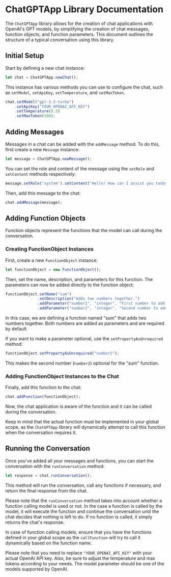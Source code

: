# ChatGPTApp Library Documentation

The `ChatGPTApp` library allows for the creation of chat applications with OpenAI's GPT models, by simplifying the creation of chat messages, function objects, and function parameters. This document outlines the structure of a typical conversation using this library.

## Initial Setup

Start by defining a new chat instance:

```javascript
let chat = ChatGPTApp.newChat();
```

This instance has various methods you can use to configure the chat, such as `setModel`, `setApiKey`, `setTemperature`, and `setMaxToken`.

```javascript
chat.setModel("gpt-3.5-turbo")
    .setApiKey("YOUR_OPENAI_API_KEY")
    .setTemperature(0.5)
    .setMaxToken(300);
```

## Adding Messages

Messages in a chat can be added with the `addMessage` method. To do this, first create a new `Message` instance:

```javascript
let message = ChatGPTApp.newMessage();
```

You can set the role and content of the message using the `setRole` and `setContent` methods respectively:

```javascript
message.setRole("system").setContent("Hello! How can I assist you today?");
```

Then, add this message to the chat:

```javascript
chat.addMessage(message);
```

## Adding Function Objects

Function objects represent the functions that the model can call during the conversation.

### Creating FunctionObject Instances

First, create a new `FunctionObject` instance:

```javascript
let functionObject = new FunctionObject();
```

Then, set the name, description, and parameters for this function. The parameters can now be added directly to the function object:

```javascript
functionObject.setName("sum")
              .setDescription("Adds two numbers together.")
              .addParameter("number1", "integer", "First number to add.")
              .addParameter("number2", "integer", "Second number to add.");
```

In this case, we are defining a function named "sum" that adds two numbers together. Both numbers are added as parameters and are required by default.

If you want to make a parameter optional, use the `setPropertyAsUnrequired` method:

```javascript
functionObject.setPropertyAsUnrequired("number2");
```

This makes the second number (`number2`) optional for the "sum" function.

### Adding FunctionObject Instances to the Chat

Finally, add this function to the chat:

```javascript
chat.addFunction(functionObject);
```

Now, the chat application is aware of the function and it can be called during the conversation.

Keep in mind that the actual  function must be implemented in your global scope, as the `ChatGPTApp` library will dynamically attempt to call this function when the conversation requires it.

## Running the Conversation

Once you've added all your messages and functions, you can start the conversation with the `runConversation` method:

```javascript
let response = chat.runConversation();
```

This method will run the conversation, call any functions if necessary, and return the final response from the chat.

Please note that the `runConversation` method takes into account whether a function calling model is used or not. In the case a function is called by the model, it will execute the function and continue the conversation until the chat decides that nothing is left to do. If no function is called, it simply returns the chat's response.

In case of function calling models, ensure that you have the functions defined in your global scope as the `callFunction` will try to call it dynamically based on the function name.

Please note that you need to replace `"YOUR_OPENAI_API_KEY"` with your actual OpenAI API key. Also, be sure to adjust the temperature and max tokens according to your needs. The model parameter should be one of the models supported by OpenAI.
